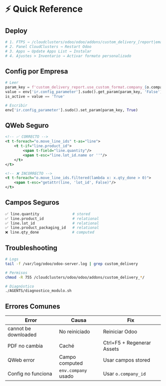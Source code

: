 # ⚡ Quick Reference

## Deploy
```bash
# 1. FTPS → /cloudclusters/odoo/odoo/addons/custom_delivery_[report|email]/
# 2. Panel CloudClusters → Restart Odoo
# 3. Apps → Update Apps List → Instalar
# 4. Ajustes > Inventario → Activar formato personalizado
```

## Config por Empresa
```python
# Leer
param_key = f'custom_delivery_report.use_custom_format.company_{o.company_id.id}'
value = env['ir.config_parameter'].sudo().get_param(param_key, 'False')
is_active = value == 'True'

# Escribir
env['ir.config_parameter'].sudo().set_param(param_key, True)
```

## QWeb Seguro
```xml
<!-- ✅ CORRECTO -->
<t t-foreach="o.move_line_ids" t-as="line">
    <t t-if="line.product_id">
        <span t-field="line.quantity"/>
        <span t-esc="line.lot_id.name or ''"/>
    </t>
</t>

<!-- ❌ INCORRECTO -->
<t t-foreach="o.move_line_ids.filtered(lambda x: x.qty_done > 0)">
    <span t-esc="getattr(line, 'lot_id', False)"/>
</t>
```

## Campos Seguros
```python
✅ line.quantity               # stored
✅ line.product_id             # relational
✅ line.lot_id                 # relational
✅ line.product_packaging_id   # relational
❌ line.qty_done               # computed
```

## Troubleshooting
```bash
# Logs
tail -f /var/log/odoo/odoo-server.log | grep custom_delivery

# Permisos
chmod -R 755 /cloudclusters/odoo/odoo/addons/custom_delivery_*/

# Diagnóstico
./AGENTS/diagnostico_modulo.sh
```

## Errores Comunes
| Error | Causa | Fix |
|-------|-------|-----|
| cannot be downloaded | No reiniciado | Reiniciar Odoo |
| PDF no cambia | Caché | Ctrl+F5 + Regenerar Assets |
| QWeb error | Campo computed | Usar campos stored |
| Config no funciona | `env.company` usado | Usar `o.company_id` |
